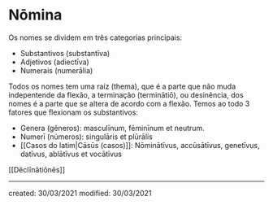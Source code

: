 # Nōmina
Os nomes se dividem em três categorias principais:
- Substantivos (substantīva)
- Adjetivos (adiectīva)
- Numerais (numerālia)

Todos os nomes tem uma raíz (thema), que é a parte que não muda indepentende da flexão, a terminação (terminātiō), ou desinência, dos nomes é a parte que se altera de acordo com a flexão. Temos ao todo 3 fatores que flexionam os substantivos:
- Genera (gêneros): masculīnum, fēminīnum et neutrum.
- Numerī (números): singulāris et plūrālis
- [[Casos do latim|Cāsūs (casos)]]: Nōminātīvus, accūsātīvus, genetīvus, datīvus, ablātīvus et vocātīvus

[[Dēclīnātiōnēs]]

---

created: 30/03/2021
modified: 30/03/2021
